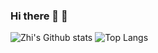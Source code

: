 ### Hi there 👋 :robot:

<!--
**yzrobot/yzrobot** is a ✨ _special_ ✨ repository because its `README.md` (this file) appears on your GitHub profile.

Here are some ideas to get you started:

- 🔭 I’m currently working on ...
- 🌱 I’m currently learning ...
- 👯 I’m looking to collaborate on ...
- 🤔 I’m looking for help with ...
- 💬 Ask me about ...
- 📫 How to reach me: ...
- 😄 Pronouns: ...
- ⚡ Fun fact: ...
-->

![Zhi's Github stats](https://github-readme-stats-one-bice.vercel.app/api?username=yzrobot&show_icons=true&include_all_commits=true&count_private=true&role=OWNER,ORGANIZATION_MEMBER,COLLABORATOR)
![Top Langs](https://github-readme-stats-one-bice.vercel.app/api/top-langs/?username=yzrobot&role=OWNER,ORGANIZATION_MEMBER,COLLABORATOR)
